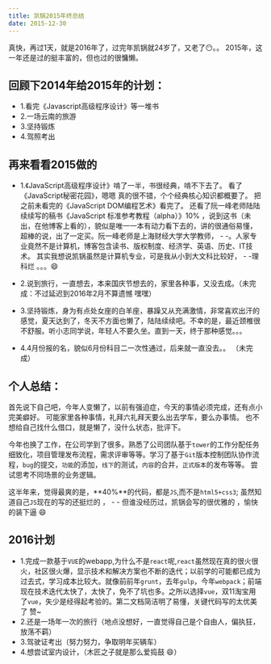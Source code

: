 ```yaml
---
title: 凯锅2015年终总结
date: 2015-12-30
---
```


真快，再过1天，就是2016年了，过完年凯锅就24岁了，又老了😶。。
2015年，这一年还是过的挺丰富的，但也过的很慵懒。

## 回顾下2014年给2015年的计划：
- 1.看完《Javascript高级程序设计》等一堆书
- 2.一场云南的旅游
- 3.坚持锻炼
- 4.驾照考出

## 再来看看2015做的
- 1.《JavaScript高级程序设计》啃了一半，书很经典，啃不下去了。
看了《JavaScript秘密花园》，嗯嗯 真的很不错，个个经典核心知识都概要了。
把之前未看完的《JavaScript DOM编程艺术》看完了。
还看了阮一峰老师陆陆续续写的稿书《JavaScript 标准参考教程（alpha）》10% ，说到这书（未出，在他博客上看的），貌似是唯一一本有动力看下去的，讲的很通俗易懂，超棒的说，出了一定买。阮一峰老师是上海财经大学大学教师， - -。人家专业竟然不是计算机，博客包含读书、版权制度、经济学、英语、历史、IT技术。
其实我想说凯锅虽然是计算机专业，可是我从小到大文科比较好， - -理科烂 。。。😄

- 2.说到旅行，一直想去，本来国庆节想去的，家里各种事，又没去成。（未完成：不过延迟到2016年2月不算遗憾  嘿嘿）
- 3.坚持锻炼，身为有点处女座的白羊座，暴躁又从充满激情，非常喜欢出汗的感觉，夏天达到了，冬天不方面也懒了，陆陆续续吧。不幸的是，最近颈椎很不舒服。听小志同学说，年轻人不要久坐。直到一天，终于那种感觉。。。

- 4.4月份报的名，貌似6月份科目二一次性通过，后来就一直没去。。 （未完成）

<!-- more -->

## 个人总结：
首先说下自己吧，今年人变懒了，以前有强迫症，今天的事情必须完成，还有点小完美癖好。
可能家里各种事情，礼拜六礼拜天要么出去学车，要么办事情。
也不想给自己找什么借口，就是懒了，没什么状态，批评下。

今年也换了工作，在公司学到了很多。熟悉了公司团队基于`tower`的工作分配任务细致化，项目管理发布流程，需求评审等等。学习了基于`Git`版本控制团队协作流程，`bug`的提交，`功能`的添加，`线下`的测试，`内容`的合并，`正式版本`的发布等等。
尝试思考不同场景的业务逻辑。

这半年来，觉得最爽的是，**40%**的代码，都是`JS`,而不是`html5+css3`;
虽然知道自己`JS`现在的写的还挺烂的 ， - - 但谁没经历过，凯锅会写的很优雅的 ，愉快的装下逼 😄

## 2016计划
- 1.完成一款基于`VUE`的webapp,为什么不是`react`呢,`react`虽然现在真的很火很火，社区很火爆，显示技术和解决方案也不断的迭代；以前学的可能都已成为过去式，学习成本比较大。就像前前年`grunt`，去年`gulp`，今年`webpack`；前端现在技术迭代太快了，太快了，免不了坑也多。之所以选择`vue`，双11淘宝用了`vue`，失少是经得起考验的。第二文档简洁明了易懂，关键代码写的太优美了 赞~
- 2.还是一场年一次的旅行（地点没想好，一直觉得自己是个自由人，偏执狂，放荡不羁）
- 3.驾驶证考出（努力努力，争取明年买辆车）
- 4.想尝试室内设计，（木匠之子就是那么爱捣鼓 😄）



